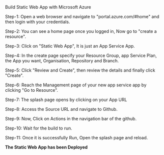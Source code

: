 Build Static Web App with Microsoft Azure

Step-1: Open a web browser and navigate to "portal.azure.com/#home" and then login with your credentials.

Step-2: You can see a home page once you logged in, Now go to "create a resource".

Step-3: Click on "Static Web App", It is just an App Service App.

Step-4: In the create page specify your Resource Group, app Service Plan, the App you want, Organisation, Repository and Branch.

Step-5: Click "Review and Create", then review the details and finally click "Create".

Step-6: Reach the Management page of your new app service app by clicking "Go to Resource".

Step-7: The splash page opens by clicking on your App URL

Step-8: Access the Source URL and navigate to Github.

Step-9: Now, Click on Actions in the navigation bar of the github.

Step-10: Wait for the build to run.

Step-11: Once it is successfully Run, Open the splash page and reload.

**The Static Web App has been Deployed**

